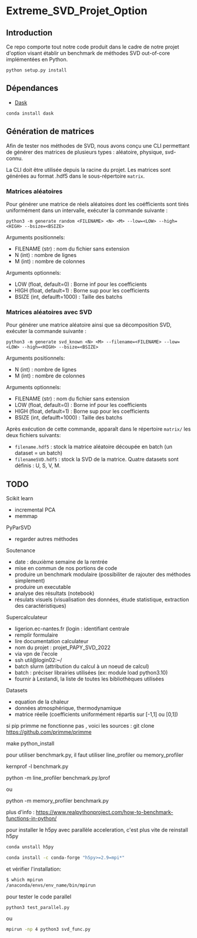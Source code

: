 

# Extreme_SVD_Projet_Option

## Introduction

Ce repo comporte tout notre code produit dans le cadre de notre projet d'option visant établir un benchmark de méthodes SVD out-of-core implémentées en Python.
```
python setup.py install
```

## Dépendances

- [Dask](https://www.dask.org/)
```
conda install dask
```

## Génération de matrices

Afin de tester nos méthodes de SVD, nous avons conçu une CLI permettant de générer des matrices de plusieurs types : aléatoire, physique, svd-connu.

La CLI doit être utilisée depuis la racine du projet. Les matrices sont générées au format .hdf5 dans le sous-répertoire ```matrix```.

### Matrices aléatoires

Pour générer une matrice de réels aléatoires dont les coéfficients sont tirés uniformément dans un intervalle, exécuter la commande suivante :

```
python3 -m generate random <FILENAME> <N> <M> --low=<LOW> --high=<HIGH> --bsize=<BSIZE> 
```
Arguments positionnels:
- FILENAME (str) : nom du fichier sans extension
- N (int) : nombre de lignes
- M (int) : nombre de colonnes

Arguments optionnels:
- LOW (float, default=0) : Borne inf pour les coefficients
- HIGH (float, default=1) : Borne sup pour les coefficients
- BSIZE (int, defaulft=1000) : Taille des batchs 

### Matrices aléatoires avec SVD

Pour générer une matrice aléatoire ainsi que sa décomposition SVD, exécuter la commande suivante :

```
python3 -m generate svd_known <N> <M> --filename=<FILENAME> --low=<LOW> --high=<HIGH> --bsize=<BSIZE> 
```
Arguments positionnels:
- N (int) : nombre de lignes
- M (int) : nombre de colonnes

Arguments optionnels:
- FILENAME (str) : nom du fichier sans extension
- LOW (float, default=0) : Borne inf pour les coefficients
- HIGH (float, default=1) : Borne sup pour les coefficients
- BSIZE (int, defaulft=1000) : Taille des batchs

Après exécution de cette commande, apparaît dans le répertoire ```matrix/``` les deux fichiers suivants:
- ```filename.hdf5``` : stock la matrice aléatoire découpée en batch (un dataset = un batch)
- ```filenameSVD.hdf5``` : stock la SVD de la matrice. Quatre datasets sont définis : U, S, V, M. 

## TODO 

Scikit learn
- incremental PCA
- memmap

PyParSVD
- regarder autres méthodes

Soutenance
- date : deuxième semaine de la rentrée
- mise en commun de nos portions de code
- produire un benchmark modulaire (possibiliter de rajouter des méthodes simplement)
- produire un executable
- analyse des résultats (notebook)
- résulats visuels (visualisation des données, étude statistique, extraction des caractéristiques)

Supercalculateur
- ligerion.ec-nantes.fr (login : identifiant centrale
- remplir formulaire
- lire documentation calculateur
- nom du projet : projet_PAPY_SVD_2022
- via vpn de l'ecole
- ssh util@login02:~/
- batch slurm (attribution du calcul à un noeud de calcul)
- batch : préciser librairies utilisées (ex: module load python3.10)
- fournir à Lestandi, la liste de toutes les bibliothèques utilisées

Datasets
- equation de la chaleur
- données atmosphérique, thermodynamique
- matrice réelle (coefficients uniformément répartis sur [-1,1] ou [0,1])

si pip primme ne fonctionne pas , voici les sources :
git clone https://github.com/primme/primme

make python_install

pour utiliser benchmark.py, il faut utiliser line_profiler ou memory_profiler

kernprof -l benchmark.py

python -m line_profiler benchmark.py.lprof

ou 

python -m memory_profiler benchmark.py

plus d'info :
https://www.realpythonproject.com/how-to-benchmark-functions-in-python/



pour installer le h5py avec parallèle acceleration, c'est plus vite de reinstall h5py

```bash
conda unstall h5py
```

```bash
conda install -c conda-forge "h5py>=2.9=mpi*"
```

et vérifier l'installation:

```bash
$ which mpirun
/anaconda/envs/env_name/bin/mpirun
```



pour tester le code parallel

```
python3 test_parallel.py
```

ou

```bash
mpirun -np 4 python3 svd_func.py
```

